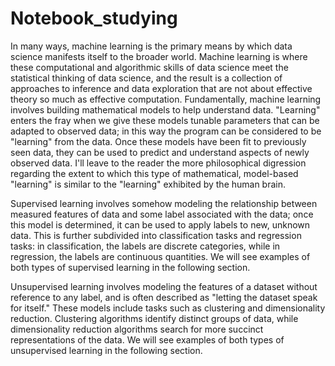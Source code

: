 # Notebook_studying

In many ways, machine learning is the primary means by which data science manifests itself to the broader world. Machine learning is where these computational and algorithmic skills of data science meet the statistical thinking of data science, and the result is a collection of approaches to inference and data exploration that are not about effective theory so much as effective computation. Fundamentally, machine learning involves building mathematical models to help understand data. "Learning" enters the fray when we give these models tunable parameters that can be adapted to observed data; in this way the program can be considered to be "learning" from the data. Once these models have been fit to previously seen data, they can be used to predict and understand aspects of newly observed data. I'll leave to the reader the more philosophical digression regarding the extent to which this type of mathematical, model-based "learning" is similar to the "learning" exhibited by the human brain.

Supervised learning involves somehow modeling the relationship between measured features of data and some label associated with the data; once this model is determined, it can be used to apply labels to new, unknown data. This is further subdivided into classification tasks and regression tasks: in classification, the labels are discrete categories, while in regression, the labels are continuous quantities. We will see examples of both types of supervised learning in the following section.

Unsupervised learning involves modeling the features of a dataset without reference to any label, and is often described as "letting the dataset speak for itself." These models include tasks such as clustering and dimensionality reduction. Clustering algorithms identify distinct groups of data, while dimensionality reduction algorithms search for more succinct representations of the data. We will see examples of both types of unsupervised learning in the following section.

